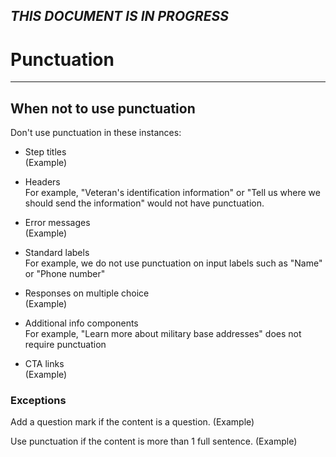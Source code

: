 ## _THIS DOCUMENT IS IN PROGRESS_

# Punctuation   

---   
## When not to use punctuation   
Don't use punctuation in these instances:
* Step titles   
(Example)

* Headers  
For example, "Veteran's identification information" or "Tell us where we should send the information" would not have punctuation.

* Error messages   
(Example)

* Standard labels   
For example, we do not use punctuation on input labels such as "Name" or "Phone number"

* Responses on multiple choice   
(Example)

* Additional info components   
For example, "Learn more about military base addresses" does not require punctuation

* CTA links   
(Example)   

### Exceptions

Add a question mark if the content is a question. 
(Example)

Use punctuation if the content is more than 1 full sentence. 
(Example)

